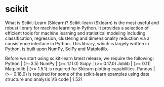 # scikit

What is Scikit-Learn (Sklearn)?
Scikit-learn (Sklearn) is the most useful and robust library for machine learning in Python. It provides a selection of efficient tools for machine learning and statistical modeling including classification, regression, clustering and dimensionality reduction via a consistence interface in Python. This library, which is largely written in Python, is built upon NumPy, SciPy and Matplotlib.

Before we start using scikit-learn latest release, we require the following:
Python | (>=3.5)
NumPy | (>= 1.11.0)
Scipy | (>= 0.17.0)
Joblib | (>= 0.11)
Matplotlib | (>= 1.5.1) is required for Sklearn plotting capabilities.
Pandas | (>= 0.18.0) is required for some of the scikit-learn examples using data structure and analysis
VS code | 1.521